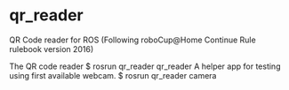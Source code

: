# qr_reader
QR Code reader for ROS (Following roboCup@Home Continue Rule rulebook version 2016)

  The QR code reader
    $ rosrun qr_reader qr_reader
  A helper app for testing using first available webcam.
    $ rosrun qr_reader camera
